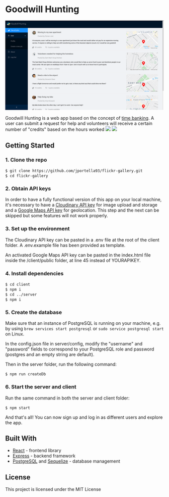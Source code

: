 # Goodwill Hunting
![](client/public/Dashboard.png)

Goodwill Hunting is a web app based on the concept of [time banking](https://en.wikipedia.org/wiki/Time-based_currency). A user can submit a request for help and volunteers will receive a certain number of "credits" based on the hours worked 
![](src/assets/UserProfile.png)
![](src/assets/JobListing.png)

## Getting Started
### **1.** Clone the repo
````
$ git clone https://github.com/jportella93/flickr-gallery.git
$ cd flickr-gallery
````
### **2.** Obtain API keys

In order to have a fully functional version of this app on your local machine, it's necessary to have a [Cloudinary API key](https://cloudinary.com/documentation/image_upload_api_reference) for image upload and storage and a [Google Maps API key](https://developers.google.com/maps/documentation/javascript/get-api-key) for geolocation. This step and the next can be skipped but some features will not work properly.

### **3.** Set up the environment
The Cloudinary API key can be pasted in a .env file at the root of the client folder. A .env.example file has been provided as template.

An activated Google Maps API key can be pasted in the index.html file inside the /client/public folder, at line 45 instead of YOURAPIKEY.

### **4.** Install dependencies
````
$ cd client
$ npm i
$ cd ../server
$ npm i
````

### **5.** Create the database
Make sure that an instance of PostgreSQL is running on your machine, e.g. by using ```brew services start postgresql``` or ```sudo service postgresql start``` on Linux.

In the config.json file in server/config, modify the "username" and "password" fields to correspond to your PostgreSQL role and password (postgres and an empty string are default).

Then in the server folder, run the following command:
```
$ npm run createDb
```

### **6.** Start the server and client
Run the same command in both the server and client folder:
```
$ npm start
```
And that's all! You can now sign up and log in as different users and explore the app.



## Built With

* [React](https://reactjs.org/) - frontend library
* [Express](https://expressjs.com/) - backend framework
* [PostgreSQL](https://www.postgresql.org/) and [Sequelize](https://sequelize.org/) - database management

## License

This project is licensed under the MIT License

